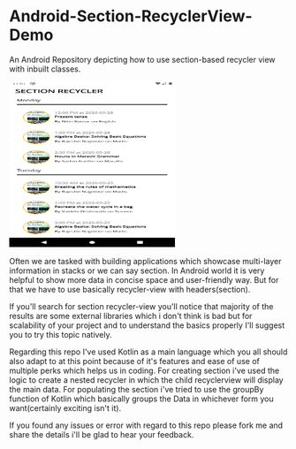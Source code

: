 # Android-Section-RecyclerView-Demo
An Android Repository depicting how to use section-based recycler view with inbuilt classes.

<img src="https://github.com/Afsar7977/Android-Section-RecyclerView-Demo/blob/master/Screenshots/SectionRecycler.png" width="300" height="300">

Often we are tasked with building applications which showcase multi-layer information in stacks or we can say section.
In Android world it is very helpful to show more data in concise space and user-friendly way. But for that we have to use 
basically recycler-view with headers(section).

If you'll search for section recycler-view you'll notice that majority of the results are some external libraries which i don't 
think is bad but for scalability of your project and to understand the basics properly I'll suggest you to try this topic natively.

Regarding this repo I've used Kotlin as a main language which you all should also adapt to at this point because of it's features
and ease of use of multiple perks which helps us in coding. For creating section i've used the logic to create a nested recycler in
which the child recyclerview will display the main data. For populating the section i've tried to use the groupBy function of Kotlin 
which basically groups the Data in whichever form you want(certainly exciting isn't it).

If you found any issues or error with regard to this repo please fork me and share the details i'll be glad to hear your feedback.
